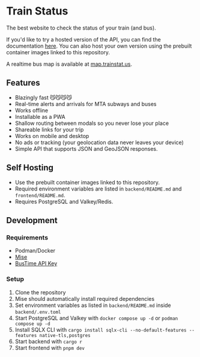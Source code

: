 # Train Status

The best website to check the status of your train (and bus).

If you'd like to try a hosted version of the API, you can find the documentation [here](https://trainstat.us/api/docs). You can also host your own version using the prebuilt container images linked to this repository.

A realtime bus map is available at <a href="https://map.trainstat.us" target="_blank">map.trainstat.us</a>.

## Features

- Blazingly fast 😼😼😼😼
- Real-time alerts and arrivals for MTA subways and buses
- Works offline
- Installable as a PWA
- Shallow routing between modals so you never lose your place
- Shareable links for your trip
- Works on mobile and desktop
- No ads or tracking (your geolocation data never leaves your device)
- Simple API that supports JSON and GeoJSON responses.

## Self Hosting

- Use the prebuilt container images linked to this repository.
- Required environment variables are listed in `backend/README.md` and `frontend/README.md`.
- Requires PostgreSQL and Valkey/Redis.

## Development

### Requirements

- Podman/Docker
- [Mise](https://mise.jdx.dev/)
- [BusTime API Key](https://register.developer.obanyc.com/)

### Setup

1. Clone the repository
2. Mise should automatically install required dependencies
3. Set environment variables as listed in `backend/README.md` inside `backend/.env.toml`
4. Start PostgreSQL and Valkey with `docker compose up -d` or `podman compose up -d`
5. Install SQLX CLI with `cargo install sqlx-cli --no-default-features --features native-tls,postgres`
6. Start backend with `cargo r`
7. Start frontend with `pnpm dev`
